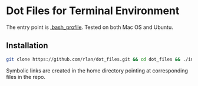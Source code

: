 Dot Files for Terminal Environment
==================================

The entry point is [.bash_profile](.bash_profile).
Tested on both Mac OS and Ubuntu.

## Installation

```sh
git clone https://github.com/rlan/dot_files.git && cd dot_files && ./install
```

Symbolic links are created in the home directory pointing at corresponding files in the repo.
